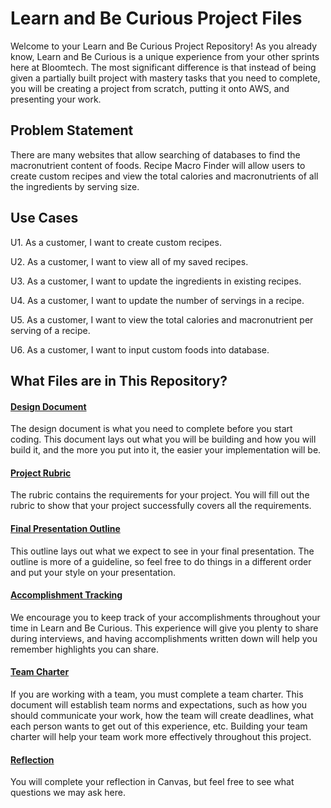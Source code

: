 # Learn and Be Curious Project Files

Welcome to your Learn and Be Curious Project Repository! As you already know, Learn and Be Curious is a unique experience from your other sprints here at Bloomtech. The most significant difference is that instead of being given a partially built project with mastery tasks that you need to complete, you will be creating a project from scratch, putting it onto AWS, and presenting your work.


## Problem Statement

There are many websites that allow searching of databases to find the macronutrient content of foods.
Recipe Macro Finder will allow users to create custom recipes and view the total calories and macronutrients of all
the ingredients by serving size.
  
## Use Cases

U1. As a customer, I want to create custom recipes.

U2. As a customer, I want to view all of my saved recipes.

U3. As a customer, I want to update the ingredients in existing recipes.
    
U4. As a customer, I want to update the number of servings in a recipe.

U5. As a customer, I want to view the total calories and macronutrient per serving of a recipe.

U6. As a customer, I want to input custom foods into database.


  
## What Files are in This Repository?

#### [Design Document](project_documents/design_document.md)

The design document is what you need to complete before you start coding. This document lays out what you will be building and how you will build it, and the more you put into it, the easier your implementation will be.

#### [Project Rubric](project_documents/rubric.md)

The rubric contains the requirements for your project. You will fill out the rubric to show that your project successfully covers all the requirements.

#### [Final Presentation Outline](project_documents/final_presentation_outline.pdf)

This outline lays out what we expect to see in your final presentation. The outline is more of a guideline, so feel free to do things in a different order and put your style on your presentation. 

#### [Accomplishment Tracking](project_documents/accomplishment_tracking_template.md)

We encourage you to keep track of your accomplishments throughout your time in Learn and Be Curious. This experience will give you plenty to share during interviews, and having accomplishments written down will help you remember highlights you can share.

#### [Team Charter](project_documents/team_charter.md)

If you are working with a team, you must complete a team charter. This document will establish team norms and expectations, such as how you should communicate your work, how the team will create deadlines, what each person wants to get out of this experience, etc. Building your team charter will help your team work more effectively throughout this project.

#### [Reflection](project_documents/reflection.md)

You will complete your reflection in Canvas, but feel free to see what questions we may ask here.
